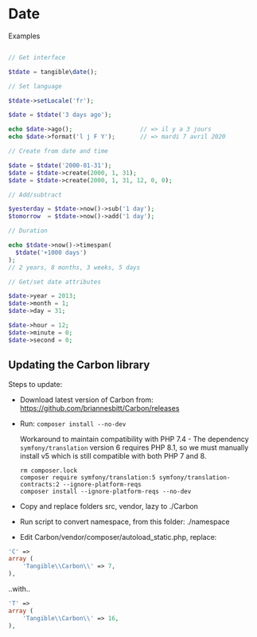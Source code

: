 # Date

Examples

```php

// Get interface

$tdate = tangible\date();

// Set language

$tdate->setLocale('fr');

$date = $tdate('3 days ago');

echo $date->ago();                   // => il y a 3 jours
echo $date->format('l j F Y');       // => mardi 7 avril 2020

// Create from date and time

$date = $tdate('2000-01-31');
$date = $tdate->create(2000, 1, 31);
$date = $tdate->create(2000, 1, 31, 12, 0, 0);

// Add/subtract

$yesterday = $tdate->now()->sub('1 day');
$tomorrow  = $tdate->now()->add('1 day');

// Duration

echo $tdate->now()->timespan(
  $tdate('+1000 days')
);
// 2 years, 8 months, 3 weeks, 5 days

// Get/set date attributes

$date->year = 2013;
$date->month = 1;
$date->day = 31;

$date->hour = 12;
$date->minute = 0;
$date->second = 0;
```


## Updating the Carbon library

Steps to update:

- Download latest version of Carbon from: https://github.com/briannesbitt/Carbon/releases
- Run: `composer install --no-dev`

  Workaround to maintain compatibility with PHP 7.4 - The dependency `symfony/translation` version 6 requires PHP 8.1, so we must manually install v5 which is still compatible with both PHP 7 and 8.

    ```
    rm composer.lock
    composer require symfony/translation:5 symfony/translation-contracts:2 --ignore-platform-reqs
    composer install --ignore-platform-reqs --no-dev
    ```

- Copy and replace folders src, vendor, lazy to ./Carbon
- Run script to convert namespace, from this folder: ./namespace
- Edit Carbon/vendor/composer/autoload_static.php, replace:

```php
'C' => 
array (
    'Tangible\\Carbon\\' => 7,
),
```

..with..

```php
'T' => 
array (
    'Tangible\\Carbon\\' => 16,
),
```

